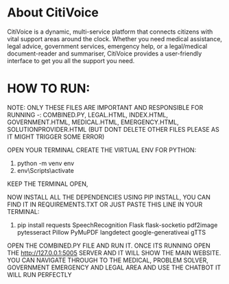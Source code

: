 # About CitiVoice

CitiVoice is a dynamic, multi-service platform that connects citizens with vital support areas around the clock. Whether you need medical assistance, legal advice, government services, emergency help, or a legal/medical document-reader and summariser, CitiVoice provides a user-friendly interface to get you all the support you need.

# HOW TO RUN:

NOTE: ONLY THESE FILES ARE IMPORTANT AND RESPONSIBLE FOR RUNNING -: COMBINED.PY, LEGAL.HTML, INDEX.HTML, GOVERNMENT.HTML, MEDICAL.HTML, EMERGENCY.HTML, SOLUTIONPROVIDER.HTML
(BUT DONT DELETE OTHER FILES PLEASE AS IT MIGHT TRIGGER SOME ERROR)

OPEN YOUR TERMINAL
CREATE THE VIRTUAL ENV FOR PYTHON:
1) python -m venv env
2) env\Scripts\activate

KEEP THE TERMINAL OPEN,

NOW INSTALL ALL THE DEPENDENCIES USING PIP INSTALL, YOU CAN FIND IT IN REQUIREMENTS.TXT OR JUST PASTE THIS LINE IN YOUR TERMINAL:
1) pip install requests SpeechRecognition Flask flask-socketio pdf2image pytesseract Pillow PyMuPDF langdetect google-generativeai gTTS

OPEN THE COMBINED.PY FILE AND RUN IT. ONCE ITS RUNNING OPEN THE  http://127.0.0.1:5005 SERVER AND IT WILL SHOW THE MAIN WEBSITE.
 YOU CAN NAVIGATE THROUGH TO THE MEDICAL, PROBLEM SOLVER, GOVERNMENT EMERGENCY AND LEGAL AREA AND USE THE CHATBOT IT WILL RUN PERFECTLY
